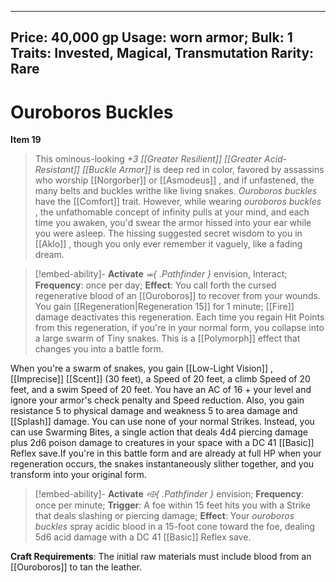
---
Price: 40,000 gp
Usage: worn armor;
Bulk: 1
Traits: Invested, Magical, Transmutation
Rarity: Rare
---

# Ouroboros Buckles

**Item 19**

> This ominous-looking *+3 [[Greater Resilient]]  [[Greater Acid-Resistant]]  [[Buckle Armor]]* is deep red in color, favored by assassins who worship [[Norgorber]] or [[Asmodeus]] , and if unfastened, the many belts and buckles writhe like living snakes. *Ouroboros buckles* have the [[Comfort]] trait. However, while wearing *ouroboros buckles* , the unfathomable concept of infinity pulls at your mind, and each time you awaken, you'd swear the armor hissed into your ear while you were asleep. The hissing suggested secret wisdom to you in [[Aklo]] , though you only ever remember it vaguely, like a fading dream.

> [!embed-ability]- **Activate**
> *⬺{ .Pathfinder }* envision, Interact;
> **Frequency**: once per day;
> **Effect**: You call forth the cursed regenerative blood of an [[Ouroboros]] to recover from your wounds. You gain [[Regeneration|Regeneration 15]] for 1 minute; [[Fire]] damage deactivates this regeneration. Each time you regain Hit Points from this regeneration, if you're in your normal form, you collapse into a large swarm of Tiny snakes. This is a [[Polymorph]] effect that changes you into a battle form.

When you're a swarm of snakes, you gain [[Low-Light Vision]] , [[Imprecise]]  [[Scent]] (30 feet), a Speed of 20 feet, a climb Speed of 20 feet, and a swim Speed of 20 feet. You have an AC of 16 + your level and ignore your armor's check penalty and Speed reduction. Also, you gain resistance 5 to physical damage and weakness 5 to area damage and [[Splash]] damage. You can use none of your normal Strikes. Instead, you can use Swarming Bites, a single action that deals 4d4 piercing damage plus 2d6 poison damage to creatures in your space with a DC 41 [[Basic]] Reflex save.If you're in this battle form and are already at full HP when your regeneration occurs, the snakes instantaneously slither together, and you transform into your original form.

> [!embed-ability]- **Activate** 
> *⬲{ .Pathfinder }* envision;
> **Frequency**: once per minute;
> **Trigger**: A foe within 15 feet hits you with a Strike that deals slashing or piercing damage;
> **Effect**: Your *ouroboros buckles* spray acidic blood in a 15-foot cone toward the foe, dealing 5d6 acid damage with a DC 41 [[Basic]] Reflex save.

**Craft Requirements**: The initial raw materials must include blood from an [[Ouroboros]] to tan the leather.





